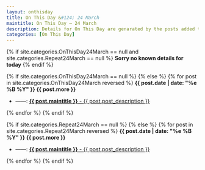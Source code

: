```yaml
---
layout: onthisday
title: On This Day &#124; 24 March
maintitle: On This Day — 24 March
description: Details for On This Day are genarated by the posts added to the website so the content is subject to changes/updates over time.
categories: [On This Day]
---
```


{% if site.categories.OnThisDay24March == null and site.categories.Repeat24March == null %}
<strong>Sorry no known details for today</strong>
{% endif %}

{% if site.categories.OnThisDay24March == null %}
{% else %}
{% for post in site.categories.OnThisDay24March reversed %}
<strong>{{ post.date | date: "%e %B %Y" }} {{ post.more }}</strong>
<ul>
<li> ——: <a href="{{ post.url }}"><strong>{{ post.maintitle }}</strong> - {{ post.post_description }}</a></li>
</ul>
{% endfor %}
{% endif %}

{% if site.categories.Repeat24March == null %}
{% else %}
{% for post in site.categories.Repeat24March reversed %}
<strong>{{ post.date | date: "%e %B %Y" }} {{ post.more }}</strong>
<ul>
<li> ——: <a href="{{ post.url }}"><strong>{{ post.maintitle }}</strong> - {{ post.post_description }}</a></li>
</ul>
{% endfor %}
{% endif %}
